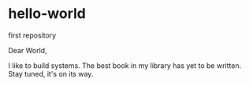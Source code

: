 # hello-world
first repository

Dear World,

I like to build systems. The best book in my library has yet to be written. Stay tuned, it's on its way.
